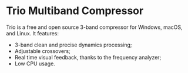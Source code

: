 # Trio Multiband Compressor

Trio is a free and open source 3-band compressor for Windows, macOS, and Linux. It features:

- 3-band clean and precise dynamics processing;
- Adjustable crossovers;
- Real time visual feedback, thanks to the frequency analyzer;
- Low CPU usage.

